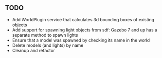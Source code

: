 ## TODO

- Add WorldPlugin service that calculates 3d bounding boxes of existing objects
- Add support for spawning light objects from sdf: Gazebo 7 and up has a separate method to spawn lights
- Ensure that a model was spawned by checking its name in the world
- Delete models (and lights) by name
- Cleanup and refactor